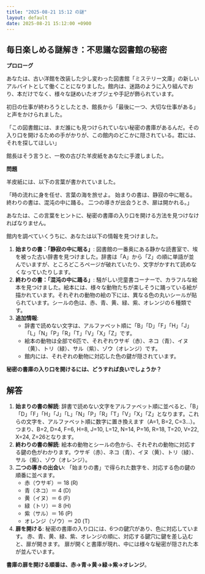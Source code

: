 ```yaml
---
title: "2025-08-21 15:12 の謎"
layout: default
date: 2025-08-21 15:12:00 +0900
---
```

## 毎日楽しめる謎解き：不思議な図書館の秘密

**プロローグ**

あなたは、古い洋館を改装した少し変わった図書館「ミステリー文庫」の新しいアルバイトとして働くことになりました。館内は、迷路のように入り組んでおり、本だけでなく、様々な謎めいたオブジェや手記が飾られています。

初日の仕事が終わろうとしたとき、館長から「最後に一つ、大切な仕事がある」と声をかけられました。

「この図書館には、まだ誰にも見つけられていない秘密の書庫があるんだ。その入り口を開けるための手がかりが、この館内のどこかに隠されている。君には、それを探してほしい」

館長はそう言うと、一枚の古びた羊皮紙をあなたに手渡しました。

**問題**

羊皮紙には、以下の言葉が書かれていました。

「時の流れに身を任せ、言葉の海を旅せよ。
  始まりの書は、静寂の中に眠る。
  終わりの書は、混沌の中に踊る。
  二つの導きが出会うとき、扉は開かれる。」

あなたは、この言葉をヒントに、秘密の書庫の入り口を開ける方法を見つけなければなりません。

館内を調べていくうちに、あなたは以下の情報を見つけました。

1.  **始まりの書：「静寂の中に眠る」**: 図書館の一番奥にある静かな読書室で、埃を被った古い辞書を見つけました。辞書は「A」から「Z」の順に単語が並んでいますが、ところどころページが破れていたり、文字がかすれて読めなくなっていたりします。
2.  **終わりの書：「混沌の中に踊る」**: 騒がしい児童書コーナーで、カラフルな絵本を見つけました。絵本には、様々な動物たちが楽しそうに踊っている絵が描かれています。それぞれの動物の絵の下には、異なる色の丸いシールが貼られています。シールの色は、赤、青、黄、緑、紫、オレンジの６種類です。
3.  **追加情報**:
    *   辞書で読めない文字は、アルファベット順に「B」「D」「F」「H」「J」「L」「N」「P」「R」「T」「V」「X」「Z」です。
    *   絵本の動物は全部で6匹で、それぞれウサギ（赤）、ネコ（青）、イヌ（黄）、トリ（緑）、サル（紫）、ゾウ（オレンジ）です。
    *   館内には、それぞれの動物に対応した色の鍵が隠されています。

**秘密の書庫の入り口を開けるには、どうすれば良いでしょうか？**

## 解答

1.  **始まりの書の解読**: 辞書で読めない文字をアルファベット順に並べると、「B」「D」「F」「H」「J」「L」「N」「P」「R」「T」「V」「X」「Z」となります。これらの文字を、アルファベット順に数字に置き換えます（A=1, B=2, C=3...）。つまり、B=2, D=4, F=6, H=8, J=10, L=12, N=14, P=16, R=18, T=20, V=22, X=24, Z=26となります。
2.  **終わりの書の解読**: 絵本の動物とシールの色から、それぞれの動物に対応する鍵の色がわかります。ウサギ（赤）、ネコ（青）、イヌ（黄）、トリ（緑）、サル（紫）、ゾウ（オレンジ）。
3.  **二つの導きの出会い**: 「始まりの書」で得られた数字を、対応する色の鍵の順番に並べます。
    *   赤（ウサギ）＝ 18 (R)
    *   青（ネコ）＝ 4 (D)
    *   黄（イヌ）＝ 6 (F)
    *   緑（トリ）＝ 8 (H)
    *   紫（サル）＝ 16 (P)
    *   オレンジ（ゾウ）＝ 20 (T)
4.  **扉を開ける**: 秘密の書庫の入り口には、6つの鍵穴があり、色に対応しています。 赤、青、黄、緑、紫、オレンジの順に、対応する鍵穴に鍵を差し込むと、扉が開きます。 扉が開くと書庫が現れ、中には様々な秘密が隠された本が並んでいます。

**書庫の扉を開ける順番は、赤→青→黄→緑→紫→オレンジ**。
